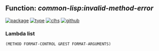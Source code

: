 ## Function: ***common-lisp:invalid-method-error***
[![package](https://img.shields.io/badge/Package-COMMON--LISP-5f9ea0.svg?style=social&colorA=999999)](../) [![type](https://img.shields.io/badge/Type-Function-5f9ea0.svg?style=social&colorA=999999)](../#function) [![clhs](https://img.shields.io/badge/CLHS-INVALID--METHOD--ERROR-5f9ea0.svg?style=social&colorA=999999)](http://www.lispworks.com/documentation/HyperSpec/Body/f_invali.htm) [![github](https://img.shields.io/badge/GitHub-View_the_source-5f9ea0.svg?style=social&colorA=999999&logo=github)](https://github.com/sbcl/sbcl/blob/master/src/pcl/combin.lisp/) 
### Lambda list
```
(METHOD FORMAT-CONTROL &REST FORMAT-ARGUMENTS)
```
